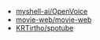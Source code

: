 - [myshell-ai/OpenVoice](https://github.com/myshell-ai/OpenVoice)
- [movie-web/movie-web](https://github.com/movie-web/movie-web)
- [KRTirtho/spotube](https://github.com/KRTirtho/spotube)
